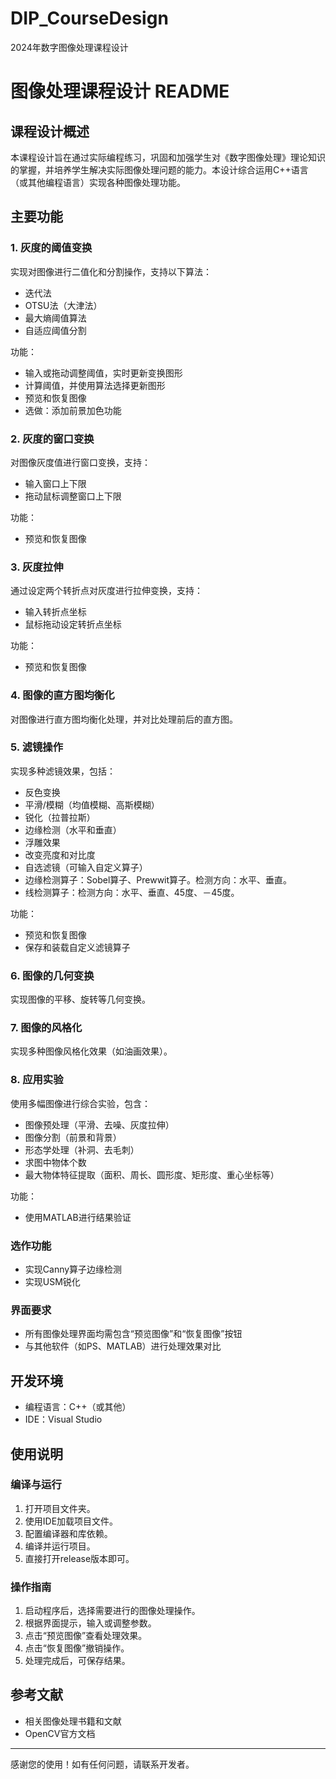 # DIP_CourseDesign
2024年数字图像处理课程设计
# 图像处理课程设计 README

## 课程设计概述

本课程设计旨在通过实际编程练习，巩固和加强学生对《数字图像处理》理论知识的掌握，并培养学生解决实际图像处理问题的能力。本设计综合运用C++语言（或其他编程语言）实现各种图像处理功能。

## 主要功能

### 1. 灰度的阈值变换
实现对图像进行二值化和分割操作，支持以下算法：
- 迭代法
- OTSU法（大津法）
- 最大熵阈值算法
- 自适应阈值分割

功能：
- 输入或拖动调整阈值，实时更新变换图形
- 计算阈值，并使用算法选择更新图形
- 预览和恢复图像
- 选做：添加前景加色功能

### 2. 灰度的窗口变换
对图像灰度值进行窗口变换，支持：
- 输入窗口上下限
- 拖动鼠标调整窗口上下限

功能：
- 预览和恢复图像

### 3. 灰度拉伸
通过设定两个转折点对灰度进行拉伸变换，支持：
- 输入转折点坐标
- 鼠标拖动设定转折点坐标

功能：
- 预览和恢复图像

### 4. 图像的直方图均衡化
对图像进行直方图均衡化处理，并对比处理前后的直方图。

### 5. 滤镜操作
实现多种滤镜效果，包括：
- 反色变换
- 平滑/模糊（均值模糊、高斯模糊）
- 锐化（拉普拉斯）
- 边缘检测（水平和垂直）
- 浮雕效果
- 改变亮度和对比度
- 自选滤镜（可输入自定义算子）
- 边缘检测算子：Sobel算子、Prewwit算子。检测方向：水平、垂直。
- 线检测算子：检测方向：水平、垂直、45度、－45度。

功能：
- 预览和恢复图像
- 保存和装载自定义滤镜算子

### 6. 图像的几何变换
实现图像的平移、旋转等几何变换。

### 7. 图像的风格化
实现多种图像风格化效果（如油画效果）。

### 8. 应用实验
使用多幅图像进行综合实验，包含：
- 图像预处理（平滑、去噪、灰度拉伸）
- 图像分割（前景和背景）
- 形态学处理（补洞、去毛刺）
- 求图中物体个数
- 最大物体特征提取（面积、周长、圆形度、矩形度、重心坐标等）

功能：
- 使用MATLAB进行结果验证

### 选作功能
- 实现Canny算子边缘检测
- 实现USM锐化


### 界面要求
- 所有图像处理界面均需包含“预览图像”和“恢复图像”按钮
- 与其他软件（如PS、MATLAB）进行处理效果对比

## 开发环境
- 编程语言：C++（或其他）
- IDE：Visual Studio

## 使用说明

### 编译与运行
1. 打开项目文件夹。
2. 使用IDE加载项目文件。
3. 配置编译器和库依赖。
4. 编译并运行项目。
5. 直接打开release版本即可。

### 操作指南
1. 启动程序后，选择需要进行的图像处理操作。
2. 根据界面提示，输入或调整参数。
3. 点击“预览图像”查看处理效果。
4. 点击“恢复图像”撤销操作。
5. 处理完成后，可保存结果。

## 参考文献
- 相关图像处理书籍和文献
- OpenCV官方文档

---

感谢您的使用！如有任何问题，请联系开发者。
